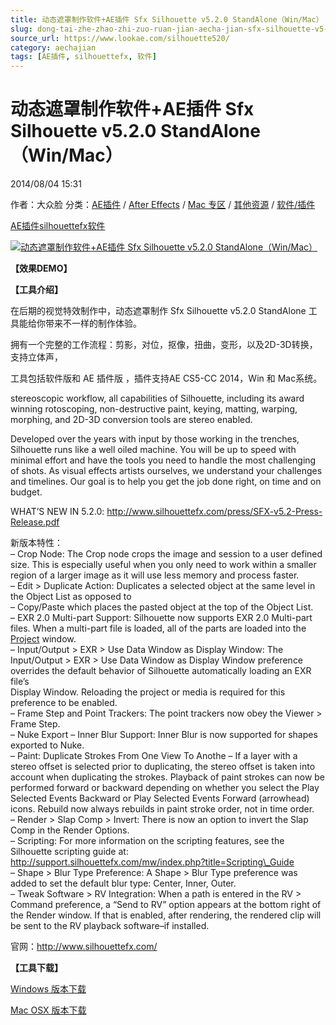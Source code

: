 ```yaml
---
title: 动态遮罩制作软件+AE插件 Sfx Silhouette v5.2.0 StandAlone（Win/Mac）
slug: dong-tai-zhe-zhao-zhi-zuo-ruan-jian-aecha-jian-sfx-silhouette-v5-2-0-standalone-win-mac
source_url: https://www.lookae.com/silhouette520/
category: aechajian
tags: [AE插件, silhouettefx, 软件]
---
```

# 动态遮罩制作软件+AE插件 Sfx Silhouette v5.2.0 StandAlone（Win/Mac）

2014/08/04 15:31

作者：大众脸
分类：[AE插件](https://www.lookae.com/after-effects/aechajian/) / [After Effects](https://www.lookae.com/after-effects/) / [Mac 专区](https://www.lookae.com/mac-osx/) / [其他资源](https://www.lookae.com/qitarjcj/otherzy/) / [软件/插件](https://www.lookae.com/qitarjcj/)

[AE插件](https://www.lookae.com/tag/ae%e6%8f%92%e4%bb%b6/)[silhouettefx](https://www.lookae.com/tag/silhouettefx/)[软件](https://www.lookae.com/tag/%e8%bd%af%e4%bb%b6/)

[![动态遮罩制作软件+AE插件 Sfx Silhouette v5.2.0 StandAlone（Win/Mac）](https://www.lookae.com/wp-content/uploads/2014/08/StandAlone.jpg "动态遮罩制作软件+AE插件 Sfx Silhouette v5.2.0 StandAlone（Win/Mac）-LookAE.com")](https://www.lookae.com/wp-content/uploads/2014/08/StandAlone.jpg)

**【效果DEMO】**

**【工具介绍】**

在后期的视觉特效制作中，动态遮罩制作 Sfx Silhouette v5.2.0 StandAlone 工具能给你带来不一样的制作体验。

拥有一个完整的工作流程：剪影，对位，抠像，扭曲，变形，以及2D-3D转换，支持立体声，

工具包括软件版和 AE 插件版 ，插件支持AE CS5-CC 2014，Win 和 Mac系统。

stereoscopic workflow, all capabilities of Silhouette, including its award winning rotoscoping, non-destructive paint, keying, matting, warping, morphing, and 2D-3D conversion tools are stereo enabled.

Developed over the years with input by those working in the trenches, Silhouette runs like a well oiled machine. You will be up to speed with minimal effort and have the tools you need to handle the most challenging of shots. As visual effects artists ourselves, we understand your challenges and timelines. Our goal is to help you get the job done right, on time and on budget.

WHAT’S NEW IN 5.2.0: http://www.silhouettefx.com/press/SFX-v5.2-Press-Release.pdf

新版本特性：  
– Crop Node: The Crop node crops the image and session to a user defined size. This is especially useful when you only need to work within a smaller region of a larger image as it will use less memory and process faster.  
– Edit > Duplicate Action: Duplicates a selected object at the same level in the Object List as opposed to  
– Copy/Paste which places the pasted object at the top of the Object List.  
– EXR 2.0 Multi-part Support: Silhouette now supports EXR 2.0 Multi-part files. When a multi-part file is loaded, all of the parts are loaded into the [Project](http://www.cgown.com/?cat=0&s=Project "Project") window.  
– Input/Output > EXR > Use Data Window as Display Window: The Input/Output > EXR > Use Data Window as Display Window preference overrides the default behavior of Silhouette automatically loading an EXR file’s  
Display Window. Reloading the project or media is required for this preference to be enabled.  
– Frame Step and Point Trackers: The point trackers now obey the Viewer > Frame Step.  
– Nuke Export – Inner Blur Support: Inner Blur is now supported for shapes exported to Nuke.  
– Paint: Duplicate Strokes From One View To Anothe – If a layer with a stereo offset is selected prior to duplicating, the stereo offset is taken into account when duplicating the strokes. Playback of paint strokes can now be performed forward or backward depending on whether you select the Play Selected Events Backward or Play Selected Events Forward (arrowhead) icons. Rebuild now always rebuilds in paint stroke order, not in time order.  
– Render > Slap Comp > Invert: There is now an option to invert the Slap Comp in the Render Options.  
– Scripting: For more information on the scripting features, see the Silhouette scripting guide at: http://support.silhouettefx.com/mw/index.php?title=Scripting\_Guide  
– Shape > Blur Type Preference: A Shape > Blur Type preference was added to set the default blur type: Center, Inner, Outer.  
– Tweak Software > RV Integration: When a path is entered in the RV > Command preference, a “Send to RV” option appears at the bottom right of the Render window. If that is enabled, after rendering, the rendered clip will be sent to the RV playback software–if installed.

官网：http://www.silhouettefx.com/

**【工具下载】**

[Windows 版本下载](https://www.400gb.com/file/70075982)

[Mac OSX 版本下载](https://www.400gb.com/file/70075983)
